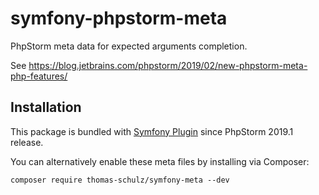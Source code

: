 # symfony-phpstorm-meta
PhpStorm meta data for expected arguments completion.

See https://blog.jetbrains.com/phpstorm/2019/02/new-phpstorm-meta-php-features/

## Installation

This package is bundled with [Symfony Plugin](https://plugins.jetbrains.com/plugin/7219-symfony-plugin) since PhpStorm 2019.1 release.

You can alternatively enable these meta files by installing via Composer:
```
composer require thomas-schulz/symfony-meta --dev
```
